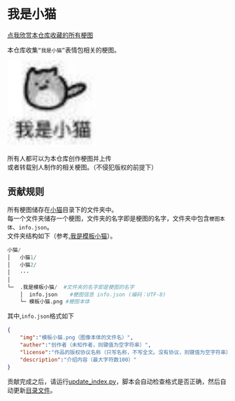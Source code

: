 # 我是小猫

[点我欣赏本仓库收藏的所有梗图](https://yunline.github.io/LittleCatMemeCollection/)  

本仓库收集`“我是小猫”`表情包相关的梗图。  

<img src=小猫/我是小猫/我是小猫.jpg width=40%>

所有人都可以为本仓库创作梗图并上传  
或者转载别人制作的相关梗图。（不侵犯版权的前提下）  

## 贡献规则
所有梗图储存在[小猫](./小猫)目录下的文件夹中。  
每一个文件夹储存一个梗图，文件夹的名字即是梗图的名字，文件夹中包含`梗图本体`、`info.json`。  
文件夹结构如下（参考[.我是模板小猫](小猫/.我是模板小猫)）。  

```python
小猫/
│   小猫1/
│   小猫2/
│   ···
│
└─  .我是模板小猫/  #文件夹的名字即是梗图的名字
    │  info.json    #梗图信息 info.json (编码：UTF-8)
    └─ 模板小猫.png #梗图本体
```

其中,`info.json`格式如下
```json
{
    "img":"模板小猫.png（图像本体的文件名）", 
    "auther":"创作者（未知作者，则键值为空字符串）",
    "license":"作品的版权协议名称（只写名称，不写全文。没有协议，则键值为空字符串）",
    "description":"介绍内容（最大字符数100）"
}
```

贡献完成之后，请运行[update_index.py](update_index.py)，脚本会自动检查格式是否正确，然后自动更新[目录文件](小猫/index.json)。